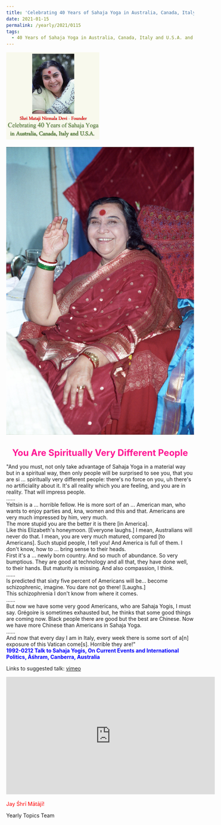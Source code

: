 ```yaml
---
title: 'Celebrating 40 Years of Sahaja Yoga in Australia, Canada, Italy and U.S.A. and its Culture, Post 2'
date: 2021-01-15
permalink: /yearly/2021/0115
tags:
  - 40 Years of Sahaja Yoga in Australia, Canada, Italy and U.S.A. and its Culture
---
```


<div style="text-align: left"><img src="/images/Celebrating40YearsSahajaYoga.png" width="250" /></div><br>

<div style="text-align: center"><img src="/images/image615.png" /></div>

<br>
<p style="color:DeepPink; text-align:center">
<font size="+2"><b>You Are Spiritually Very Different People</b><br></font>
</p>

<p>
"And you must, not only take advantage of Sahaja Yoga in a material way but in a spiritual way, then only people will be surprised to see you, that you are si ... spiritually very different people: there's no force on you, uh there's no artificiality about it. It's all reality which you are feeling, and you are in reality. That will impress people.<br>
......<br>
Yeltsin is a ... horrible fellow. He is more sort of an ... American man, who wants to enjoy parties and, kna, women and this and that. Americans are very much impressed by him, very much.<br>
The more stupid you are the better it is there [in America].<br>
Like this Elizabeth's honeymoon. [Everyone laughs.] I mean, Australians will never do that. I mean, you are very much matured, compared [to Americans]. Such stupid people, I tell you! And America is full of them. I don't know, how to ... bring sense to their heads.<br>
First it's a ... newly born country. And so much of abundance. So very bumptious. They are good at technology and all that, they have done well, to their hands. But maturity is missing. And also compassion, I think.<br>
......<br>
Is predicted that sixty five percent of Americans will be... become schizophrenic, imagine. You dare not go there! [Laughs.]<br>
This schizophrenia I don't know from where it comes.<br>
......<br>
But now we have some very good Americans, who are Sahaja Yogis, I must say. Grégoire is sometimes exhausted but, he thinks that some good things are coming now. Black people there are good but the best are Chinese. Now we have more Chinese than Americans in Sahaja Yoga.<br>
......<br>
And now that every day I am in Italy, every week there is some sort of a[n] exposure of this Vatican come[s]. Horrible they are!"<br>
<font color="blue"><b>1992-0212 Talk to Sahaja Yogis, On Current Events and International Politics, Āśhram, Canberra, Australia</b></font><br>
</p>

Links to suggested talk: <a href="https://vimeo.com/92691403"> vimeo</a><br>

<iframe width="560" height="315" src="https://www.youtube.com/embed/YFZuvRfezOs" frameborder="0" allow="accelerometer; autoplay; clipboard-write; encrypted-media; gyroscope; picture-in-picture" allowfullscreen></iframe>

<p style="color:red;">Jay Śhrī Mātājī!<br></p>

Yearly Topics Team